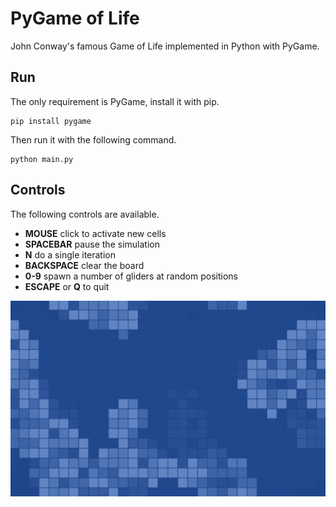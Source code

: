 # PyGame of Life

John Conway's famous Game of Life implemented in Python with PyGame.

## Run

The only requirement is PyGame, install it with pip.

```
pip install pygame
```

Then run it with the following command.

```
python main.py
```

## Controls

The following controls are available.

* **MOUSE** click to activate new cells
* **SPACEBAR** pause the simulation
* **N** do a single iteration
* **BACKSPACE** clear the board
* **0-9** spawn a number of gliders at random positions
* **ESCAPE** or **Q** to quit

![Example](example.gif "Example")
